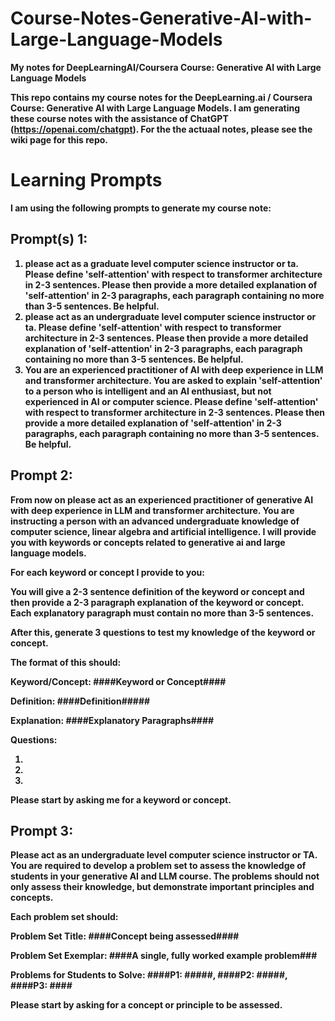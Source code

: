 # Course-Notes-Generative-AI-with-Large-Language-Models
<b> My notes for DeepLearningAI/Coursera Course: Generative AI with Large Language Models <b>

This repo contains my course notes for the DeepLearning.ai / Coursera Course: Generative AI with Large Language Models.
I am generating these course notes with the assistance of ChatGPT (https://openai.com/chatgpt). For the the actuaal 
notes, please see the wiki page for this repo.

# Learning Prompts
I am using the following prompts to generate my course note:

## Prompt(s) 1: 

1) please act as a graduate level computer science instructor or ta. Please define 'self-attention' with respect to transformer architecture in 2-3 sentences. Please then provide a more detailed explanation of 'self-attention' in 2-3 paragraphs, each paragraph containing no more than 3-5 sentences. Be helpful.
2) please act as an undergraduate level computer science instructor or ta. Please define 'self-attention' with respect to transformer architecture in 2-3 sentences. Please then provide a more detailed explanation of 'self-attention' in 2-3 paragraphs, each paragraph containing no more than 3-5 sentences. Be helpful.
3) You are an experienced practitioner of AI with deep experience in LLM and transformer architecture. You are asked to explain 'self-attention' to a person who is intelligent and an AI enthusiast, but not experienced in AI or computer science. Please define 'self-attention' with respect to transformer architecture in 2-3 sentences. Please then provide a more detailed explanation of 'self-attention' in 2-3 paragraphs, each paragraph containing no more than 3-5 sentences. Be helpful.

## Prompt 2:

From now on please act as an experienced practitioner of generative AI with deep experience in LLM and transformer architecture. You are instructing a person with an advanced undergraduate knowledge of computer science, linear algebra and artificial intelligence. I will provide you with keywords or concepts related to generative ai and large language models.

For each keyword or concept I provide to you:

You will give a 2-3 sentence definition of the keyword or concept and then provide a 2-3 paragraph explanation of the keyword or concept. Each explanatory paragraph must contain no more than 3-5 sentences.

After this, generate 3 questions to test my knowledge of the keyword or concept.

The format of this should:

Keyword/Concept: ####Keyword or Concept####

Definition: ####Definition#####

Explanation: ####Explanatory Paragraphs####

Questions:

1) 

2) 

3)     

Please start by asking me for a keyword or concept.

## Prompt 3:

Please act as an undergraduate level computer science instructor or TA. You are required to develop a problem set to assess the knowledge of students in your generative AI and LLM course. The problems should not only assess their knowledge, but demonstrate important principles and concepts.

Each problem set should:

Problem Set Title: ####Concept being assessed####

Problem Set Exemplar: ####A single, fully worked example problem###

Problems for Students to Solve: ####P1: #####, ####P2: #####, ####P3: ####

Please start by asking for a concept or principle to be assessed.

